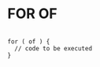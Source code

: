 # FOR OF

```

for ( of ) {
  // code to be executed
}

```

<!-- ## Resources -->
<!-- https://www.w3schools.com/js/js_loop_forof.asp -->
